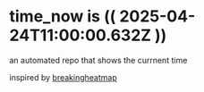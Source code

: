# time_now is (( 2025-04-24T11:00:00.632Z ))

an automated repo that shows the currnent time

inspired by [breakingheatmap](https://github.com/breakingheatmap/breakingheatmap)